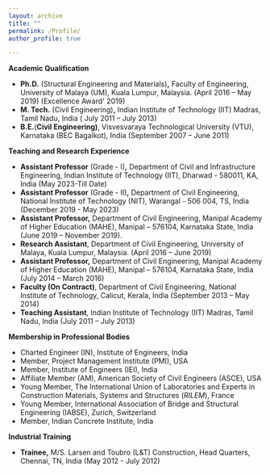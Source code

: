 ```yaml
---
layout: archive
title: ""
permalink: /Profile/
author_profile: true

---
```


**Academic Qualification** 

- **Ph.D.** (Structural Engineering and Materials)**,** Faculty of Engineering, University of Malaya (UM), Kuala Lumpur, Malaysia. (April 2016 – May 2019) (Excellence Award' 2019)
- **M. Tech.** (Civil Engineering)**,** Indian Institute of Technology (IIT) Madras, Tamil Nadu, India ( July 2011 – July 2013) 
- **B.E.**(**Civil Engineering)**, Visvesvaraya Technological University (VTU), Karnataka (BEC Bagalkot), India (September 2007 – June 2011)

 

 **Teaching and Research Experience**

- **Assistant Professor** (Grade - I)**,** Department of Civil and Infrastructure Engineering, Indian Institute of Technology (IIT), Dharwad - 580011, KA, India (May 2023-Till Date)
- **Assistant Professor** (Grade - II)**,** Department of Civil Engineering, National Institute of Technology (NIT), Warangal - 506 004, TS, India (December 2019 - May 2023)
- **Assistant Professor,** Department of Civil Engineering, Manipal Academy of Higher Education  (MAHE), Manipal – 576104, Karnataka State, India (June 2019 – November  2019).
- **Research Assistant**, Department of Civil Engineering, University of Malaya, Kuala Lumpur, Malaysia. (April 2016 – June 2019)
- **Assistant Professor,** Department of Civil Engineering, Manipal Academy of Higher Education  (MAHE), Manipal – 576104, Karnataka State, India (July 2014 – March  2016)
- **Faculty (On Contract)**, Department of Civil Engineering, National Institute of Technology, Calicut, Kerala, India (September 2013 – May 2014)
- **Teaching Assistant**, Indian Institute of Technology (IIT) Madras, Tamil Nadu, India (July 2011 – July 2013)

 

 **Membership in Professional Bodies**

-  Charted Engineer (IN), Institute of Engineers, India 
-  Member, Project Management Institute (PMI), USA 
- Member, Institute of Engineers (IEI), India 
-  Affiliate Member (AM), American Society of Civil Engineers (ASCE), USA
-  Young Member, The International Union of Laboratories and Experts in Construction Materials, Systems and Structures (*RILEM*), France
- Young Member, International Association of Bridge and Structural Engineering (IABSE), Zurich, Switzerland
- Member, Indian Concrete Institute, India 

   

**Industrial Training**

-  **Trainee,** M/S. Larsen and Toubro (L&T) Construction, Head Quarters, Chennai, TN, India (May 2012 - July 2012)
